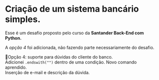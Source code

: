 # Criação de um sistema bancário simples.
Esse é um desafio proposto pelo curso da **Santander Back-End com Python.**

A _opção 4_ foi adicionada, não fazendo parte necessariamente do desafio.

🔸Opção 4: suporte para dúvidas do cliente do banco.  
Adicionei `.endswith("")` dentro de uma condição. Novo comando aprendido.  
Inserção de e-mail e descrição da dúvida.
